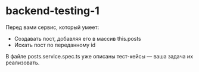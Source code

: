 # backend-testing-1

Перед вами сервис, который умеет:

- Создавать пост, добавляя его в массив this.posts
- Искать пост по переданному id

В файле posts.service.spec.ts уже описаны тест-кейсы — ваша задача их реализовать.
